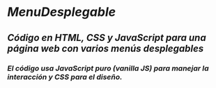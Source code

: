 # **_MenuDesplegable_**

## _Código en HTML, CSS y JavaScript para una página web con varios menús desplegables_

### **_El código usa JavaScript puro (vanilla JS) para manejar la interacción y CSS para el diseño._**
